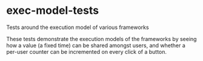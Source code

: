 # exec-model-tests
Tests around the execution model of various frameworks

These tests demonstrate the execution models of the frameworks by seeing how a value (a fixed time) can be shared amongst users, and whether a per-user counter can be 
incremented on every click of a button.
